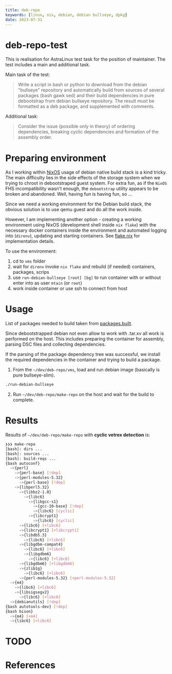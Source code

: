 ```yaml
---
title: deb-repo
keywords: [linux, nix, debian, debian bullseye, dpkg]
date: 2023-07-31
---
```


# deb-repo-test

This is realisation for AstraLinux test task for the position of maintainer. The test includes a main and
additional task.

Main task of the test:

> Write a script in bash or python to download from the debian "bullseye" repository and automatically build
> from sources of several packages (bash gawk sed) and their build dependencies in pure debootstrap from
> debian bullseye repository. The result must be formatted as a deb package, and supplemented with comments.

Additional task:

> Consider the issue (possible only in theory) of ordering dependencies, breaking cyclic dependencies
> and formation of the assembly order.

# Preparing environment

As I working within [NixOS](https://nixos.org/) usage of debian native build stack is a kind tricky. The
main difficulty lies in the side effects of the storage system when we trying to chroot in debootstraped
guest system. For extra fun, as if the `NixOS` FHS incompatibility wasn't enough, the `debootstrap` utility
appears to be broken and abandoned. Well, having fun is having fun, so ...

Since we need a working environment for the Debian build stack, the obvious solution is to use qemu guest
and do all the work inside.

However, I am implementing another option - creating a working environment using NixOS (development shell
inside `nix flake`) with the necessary docker containers inside the environment and automated logging into
(`direnv`), updating and starting containers. See [flake.nix](./vms/flake.nix) for implementation details.

To use the environment:

1. cd to `vms` folder
2. wait for `direnv` invoke `nix flake` and rebuild (if needed) containers, packages, scrips
3. use `run-debian-bullseye [root] [bg]` to run container with or without enter into as user `mtain` (or
    `root`)
4. work inside container or use ssh to connect from host

# Usage

List of packages needed to build taken from [packages.built](./packages.built).

Since debootstrapped debian not even allow to work with .tar.xv all work is performed on the host. This includes
preparing the container for assembly, parsing DSC files and collecting dependencies.

If the parsing of the package dependency tree was successful, we install the required dependencies in the
container and trying to build a package.

1. From the `~/dev/deb-repo/vms`, load and run debian image (basically is pure bullseye-slim).

```sh
./run-debian-bullseye
```

2. Run `~/dev/deb-repo/make-repo` on the host and wait for the build to complete.

# Results

Results of `~/dev/deb-repo/make-repo` with **cyclic vetrex detection** is:

```sh bash
❯❯❯ make-repo
[bash]: dirs ...
[bash]: sources ...
[bash]: build-reqs ...
{bash autoconf}
  ->{perl}
    ->{perl-base} [!dep]
    ->{perl-modules-5.32}
      ->{perl-base} [!dep]
    ->{libperl5.32}
      ->{libbz2-1.0}
        ->{libc6}
          ->{libgcc-s1}
            ->{gcc-10-base} [!dep]
            ->{libc6} [cyclic]
          ->{libcrypt1}
            ->{libc6} [cyclic]
      ->{libc6} [+libc6]
      ->{libcrypt1} [+libcrypt1]
      ->{libdb5.3}
        ->{libc6} [+libc6]
      ->{libgdbm-compat4}
        ->{libc6} [+libc6]
        ->{libgdbm6}
          ->{libc6} [+libc6]
      ->{libgdbm6} [+libgdbm6]
      ->{zlib1g}
        ->{libc6} [+libc6]
      ->{perl-modules-5.32} [+perl-modules-5.32]
  ->{m4}
    ->{libc6} [+libc6]
    ->{libsigsegv2}
      ->{libc6} [+libc6]
  ->{debianutils} [!dep]
{bash autotools-dev} [!dep]
{bash bison}
  ->{m4} [+m4]
  ->{libc6} [+libc6]
```

# TODO

# References
